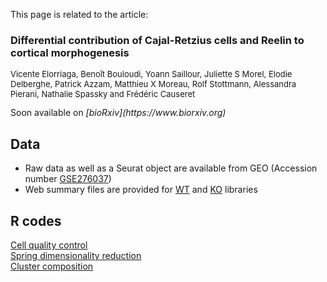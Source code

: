 This page is related to the article:
<h3>Differential contribution of Cajal-Retzius cells and Reelin to cortical morphogenesis</h3>  
<p style="font-size:small;">Vicente Elorriaga, Benoît Bouloudi, Yoann Saillour, Juliette S Morel, Elodie Delberghe, Patrick Azzam, Matthieu X Moreau, Rolf Stottmann, Alessandra Pierani, Nathalie Spassky and Frédéric Causeret</p>  
Soon available on <i>[bioRxiv](https://www.biorxiv.org)</i>

## Data
- Raw data as well as a Seurat object are available from GEO (Accession number [GSE276037](https://www.ncbi.nlm.nih.gov/geo/query/acc.cgi?acc=GSE276037))
- Web summary files are provided for [WT](./web_summary_WT.html) and [KO](./web_summary_KO.html) libraries

## R codes
[Cell quality control](./QC_P0_GmncKO.html)  
[Spring dimensionality reduction](Spring_P0_GmncKO.html)  
[Cluster composition](Cluster_composition_P0_GmncKO.html)  
